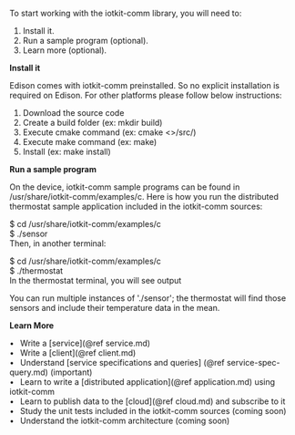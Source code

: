 To start working with the iotkit-comm library, you will need to:

1. Install it.
2. Run a sample program (optional).
3. Learn more (optional).

<B> Install it </B>

Edison comes with iotkit-comm preinstalled. So no explicit installation is required on Edison.
For other platforms please follow below instructions:
1) Download the source code
2) Create a build folder (ex: mkdir build)
3) Execute cmake command (ex: cmake <<project folder>>/src/)
4) Execute make command (ex: make)
5) Install (ex: make install)

<B> Run a sample program </B>

On the device, iotkit-comm sample programs can be found in /usr/share/iotkit-comm/examples/c. Here is how you run the
distributed thermostat sample application included in the iotkit-comm sources:

$ cd /usr/share/iotkit-comm/examples/c <BR>
$ ./sensor <BR>
Then, in another terminal:

$ cd /usr/share/iotkit-comm/examples/c <BR>
$ ./thermostat <BR>
In the thermostat terminal, you will see output

You can run multiple instances of './sensor'; the thermostat will find those sensors and include their temperature data in the mean.


<B> Learn More </B>

&bull;&ensp; Write a [service](@ref service.md) <BR>
&bull;&ensp; Write a [client](@ref client.md) <BR>
&bull;&ensp; Understand [service specifications and queries] (@ref service-spec-query.md) (important)<BR>
&bull;&ensp; Learn to write a [distributed application](@ref application.md) using iotkit-comm <BR>
&bull;&ensp; Learn to publish data to the [cloud](@ref cloud.md) and subscribe to it <BR>
&bull;&ensp; Study the unit tests included in the iotkit-comm sources (coming soon) <BR>
&bull;&ensp; Understand the iotkit-comm architecture (coming soon) <BR>
